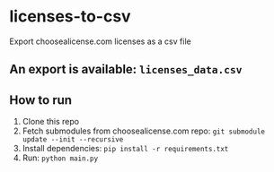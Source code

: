 # licenses-to-csv
Export choosealicense.com licenses as a csv file

## An export is available:  `licenses_data.csv`

## How to run

1. Clone this repo
2. Fetch submodules from choosealicense.com repo:  `git submodule update --init --recursive`
3. Install dependencies:  `pip install -r requirements.txt`
4. Run:  `python main.py`

